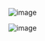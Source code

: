 ![image](https://github.com/ilrexho2011/Project-EULER-Possible-Solutions-Problems-301_to_400/assets/61479363/ccd331b1-79dc-4f35-a083-282a05bd4c44)

![image](https://github.com/ilrexho2011/Project-EULER-Possible-Solutions-Problems-301_to_400/assets/61479363/85f91910-6ab5-478d-a4df-f0f22adff2fa)


